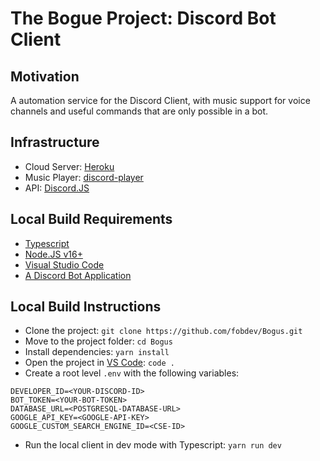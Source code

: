 # The Bogue Project: Discord Bot Client
## Motivation
A automation service for the Discord Client, with music support for voice channels and useful commands that are only possible in a bot.

## Infrastructure
 - Cloud Server: [Heroku](https://heroku.com)
 - Music Player: [discord-player](https://www.npmjs.com/package/discord-player)
 - API: [Discord.JS](https://discord.js.org/)

## Local Build Requirements
- [Typescript](https://www.typescriptlang.org/)
- [Node.JS v16+](https://nodejs.org/en/)
- [Visual Studio Code](https://code.visualstudio.com/)
- [A Discord Bot Application](https://discord.com/developers/)

## Local Build Instructions
 - Clone the project: ``git clone https://github.com/fobdev/Bogus.git``
 - Move to the project folder: ``cd Bogus``
 - Install dependencies: ``yarn install``
 - Open the project in [VS Code](https://code.visualstudio.com/): ``code .``
 - Create a root level ``.env`` with the following variables:
 ```
 DEVELOPER_ID=<YOUR-DISCORD-ID>
 BOT_TOKEN=<YOUR-BOT-TOKEN>
 DATABASE_URL=<POSTGRESQL-DATABASE-URL>
 GOOGLE_API_KEY=<GOOGLE-API-KEY>
 GOOGLE_CUSTOM_SEARCH_ENGINE_ID=<CSE-ID>
 ```
 - Run the local client in dev mode with Typescript: ``yarn run dev``
